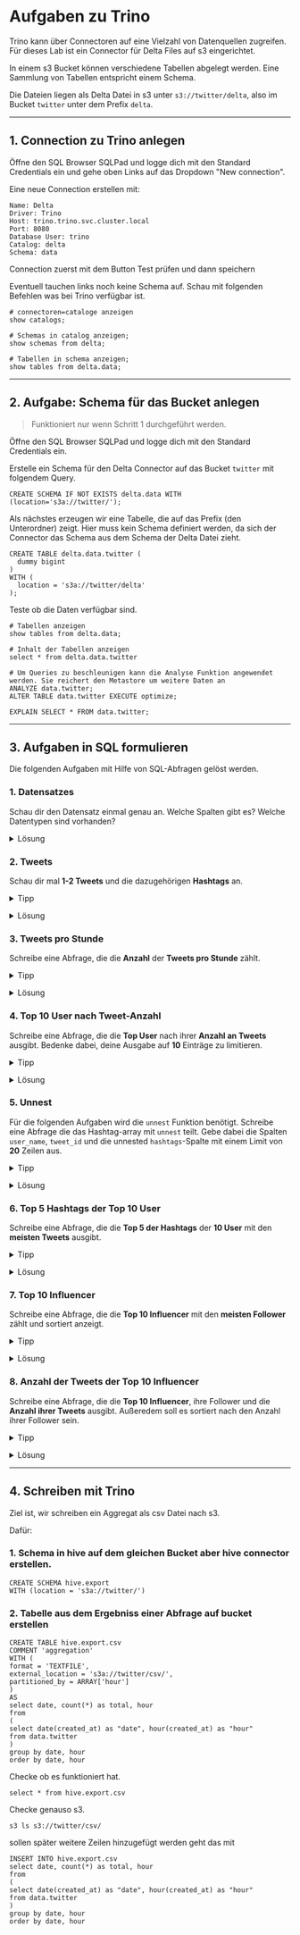 # Aufgaben zu Trino

Trino kann über Connectoren auf eine Vielzahl von Datenquellen zugreifen.
Für dieses Lab ist ein Connector für Delta Files auf s3 eingerichtet.<br>

In einem s3 Bucket können verschiedene Tabellen abgelegt werden.
Eine Sammlung von Tabellen entspricht einem Schema.

Die Dateien liegen als Delta Datei in s3 unter `s3://twitter/delta`, also im Bucket `twitter` unter dem Prefix `delta`.

---

## 1. Connection zu Trino anlegen

Öffne den SQL Browser SQLPad und logge dich mit den Standard Credentials ein und gehe oben Links auf das Dropdown "New connection".


Eine neue Connection erstellen mit:
```
Name: Delta
Driver: Trino
Host: trino.trino.svc.cluster.local
Port: 8080
Database User: trino
Catalog: delta
Schema: data
```


Connection zuerst mit dem Button Test prüfen und dann speichern


Eventuell tauchen links noch keine Schema auf. Schau mit folgenden Befehlen was bei Trino verfügbar ist. <br>

```
# connectoren=cataloge anzeigen
show catalogs;

# Schemas in catalog anzeigen;
show schemas from delta;

# Tabellen in schema anzeigen;
show tables from delta.data;
```

---

## 2. Aufgabe: Schema für das Bucket anlegen

> Funktioniert nur wenn Schritt 1 durchgeführt werden.

Öffne den SQL Browser SQLPad und logge dich mit den Standard Credentials ein.

Erstelle ein Schema für den Delta Connector auf das Bucket `twitter` mit folgendem Query.

```
CREATE SCHEMA IF NOT EXISTS delta.data WITH (location='s3a://twitter/');
```

Als nächstes erzeugen wir eine Tabelle, die auf das Prefix (den Unterordner) zeigt.
Hier muss kein Schema definiert werden, da sich der Connector das Schema aus dem Schema der Delta Datei zieht.

```
CREATE TABLE delta.data.twitter (
  dummy bigint
)
WITH (
  location = 's3a://twitter/delta'
);
```

Teste ob die Daten verfügbar sind. <br>

```
# Tabellen anzeigen
show tables from delta.data;

# Inhalt der Tabellen anzeigen
select * from delta.data.twitter

# Um Queries zu beschleunigen kann die Analyse Funktion angewendet werden. Sie reichert den Metastore um weitere Daten an
ANALYZE data.twitter;
ALTER TABLE data.twitter EXECUTE optimize;

EXPLAIN SELECT * FROM data.twitter;

```

---

## 3. Aufgaben in SQL formulieren

Die folgenden Aufgaben mit Hilfe von SQL-Abfragen gelöst werden.

### 1. Datensatzes

Schau dir den Datensatz einmal genau an. Welche Spalten gibt es? Welche Datentypen sind vorhanden?

<details>
<summary>Lösung</summary>
<p>

```
select
  *
from
  twitter
limit 10;
```

Das Schema steht im SQL Pad links an der Seite.

```
tweet_id: varchar
created_at: timestamp(3) with time zone
tweet_message: varchar
user_name: varchar
user_location: varchar
user_follower_count: integer
user_friends_count: integer
retweet_count: integer
language: varchar
hashtags: array(varchar)
```

</details>
</p>

### 2. Tweets

Schau dir mal **1-2 Tweets** und die dazugehörigen **Hashtags** an.

<details>
<summary>Tipp</summary>
<p>

```
select
  <tweet-message>,
  <hashtags-array>
from
  <dataset>
limit
<number>;
```

</details>
</p>

<details>
<summary>Lösung</summary>
<p>

```
select
  tweet_message,
  hashtags
from
  twitter
limit
2;
```

</details>
</p>

### 3. Tweets pro Stunde

Schreibe eine Abfrage, die die **Anzahl** der **Tweets pro Stunde** zählt.

<details>
<summary>Tipp</summary>
<p>

```
select date, <stunde>, count(*) as total
from
  (
    select date(<timestamp>) as "date", hour(<timestamp>) as "hour"
    from <dataset>
  )
group by date, <stunde>
order by date, <stunde>;
```

</details>
</p>

<details>
<summary>Lösung</summary>
<p>

```
select date, hour, count(*) as total
from
  (
    select date(created_at) as "date", hour(created_at) as "hour"
    from twitter
  )
group by date, hour
order by date, hour;
```

</details>
</p>

### 4. Top 10 User nach Tweet-Anzahl

Schreibe eine Abfrage, die die **Top User** nach ihrer **Anzahl an Tweets** ausgibt. Bedenke dabei, deine Ausgabe auf **10** Einträge zu limitieren.

<details>
<summary>Tipp</summary>
<p>

```
select
  <user>,
  count(<tweet>) as numberOfTweets
from
  <dataset>
group by
  <user>
order by
  count(<tweet>) desc
limit
  <number>;
```

</details>
</p>

<details>
<summary>Lösung</summary>
<p>

```
select
  user_name,
  count(tweet_id) as numberOfTweets
from
  twitter
group by
  user_name
order by
  count(tweet_id) desc
limit
  10;
```

</details>
</p>

### 5. Unnest

Für die folgenden Aufgaben wird die `unnest` Funktion benötigt. Schreibe eine Abfrage die das Hashtag-array mit `unnest` teilt.
Gebe dabei die Spalten `user_name`, `tweet_id` und die unnested `hashtags`-Spalte mit einem Limit von **20** Zeilen aus.

<details>
<summary>Tipp</summary>
<p>

```
select
  <user>,
  <tweet>,
  tags
from
  <dataset>
  cross join unnest(<hashtags-array>) AS t (tags)
limit
  20;
```

</details>
</p>

<details>
<summary>Lösung</summary>
<p>

```
select
  user_name,
  tweet_id,
  tags
from
  twitter
  cross join unnest(hashtags) AS t (tags)
limit
  20;
```

</details>
</p>

### 6. Top 5 Hashtags der Top 10 User

Schreibe eine Abfrage, die die **Top 5 der Hashtags** der **10 User** mit den **meisten Tweets** ausgibt.

<details>
<summary>Tipp</summary>
<p>

```
SELECT
  tags,
  count(<tweet>)
FROM
  twitter
  CROSS JOIN UNNEST(<hashtags-array>) AS t (tags)
  INNER JOIN (
    SELECT
      <user> AS user,
      max(<follower>) as follower
    FROM
      <data>
    GROUP BY
      <user>
    ORDER BY
      max(<follower>) desc
    LIMIT
      <number>
  ) ON <dataset>.<user> = user
GROUP BY
  tags
ORDER BY
  count(<tweet>) desc
LIMIT
  <number>;
```

</details>
</p>

<details>
<summary>Lösung</summary>
<p>

```
SELECT
  tags,
  count(tweet_id)
FROM
  twitter
  CROSS JOIN UNNEST(hashtags) AS t (tags)
  INNER JOIN (
    SELECT
      user_name AS user,
      max(user_follower_count) as follower
    FROM
      twitter
    GROUP BY
      user_name
    ORDER BY
      max(user_follower_count) desc
    LIMIT
      10
  ) ON twitter.user_name = user
GROUP BY
  tags
ORDER BY
  count(tweet_id) desc
LIMIT
  5;
```

</details>
</p>

### 7. Top 10 Influencer

Schreibe eine Abfrage, die die **Top 10 Influencer** mit den **meisten Follower** zählt und sortiert anzeigt.

<details>
<summary>Tipp</summary>
<p>

```
select
  <user>,
  max(<follower>) as follower
from
  <dataset>
group by
  <user>
order by
  max(<follower>) desc
limit
  <number>;
```

</details>
</p>

<details>
<summary>Lösung</summary>
<p>

```
select
  user_name,
  max(user_follower_count) as follower
from
  twitter
group by
  user_name
order by
  max(user_follower_count) desc
limit
  10;
```

</details>
</p>

### 8. Anzahl der Tweets der Top 10 Influencer

Schreibe eine Abfrage, die die **Top 10 Influencer**, ihre Follower und die **Anzahl ihrer Tweets** ausgibt. Außeredem soll es sortiert nach den Anzahl ihrer Follower sein.

<details>
<summary>Tipp</summary>
<p>

```
SELECT
  <user>,
  max(<follower>) AS number_of_followers,
  max(numberOfTweets) AS number_of_Tweets
FROM
  twitter
  LEFT JOIN (
    select
      <user> AS user,
      count(<tweet>) as numberOfTweets
    from
      <dataset>
    group by
      <user>
  ) ON user = <user>
GROUP BY
  <user>
ORDER BY
  max(<follower>) DESC
LIMIT
  <number>;
```

</details>
</p>

<details>
<summary>Lösung</summary>
<p>

```
SELECT
  user_name,
  max(user_follower_count) AS number_of_followers,
  max(numberOfTweets) AS number_of_Tweets
FROM
  twitter
  LEFT JOIN (
    select
      user_name AS user,
      count(tweet_id) as numberOfTweets
    from
      twitter
    group by
      user_name
  ) ON user = user_name
GROUP BY
  user_name
ORDER BY
  max(user_follower_count) DESC
LIMIT
  10;
```

</details>
</p>

---

## 4. Schreiben mit Trino

Ziel ist, wir schreiben ein Aggregat als csv Datei nach s3.

Dafür: <br>

### 1. Schema in hive auf dem gleichen Bucket aber hive connector erstellen.

```
CREATE SCHEMA hive.export
WITH (location = 's3a://twitter/')
```

### 2. Tabelle aus dem Ergebniss einer Abfrage auf bucket erstellen

```
CREATE TABLE hive.export.csv
COMMENT 'aggregation'
WITH (
format = 'TEXTFILE',
external_location = 's3a://twitter/csv/',
partitioned_by = ARRAY['hour']
)
AS
select date, count(*) as total, hour
from
(
select date(created_at) as "date", hour(created_at) as "hour"
from data.twitter
)
group by date, hour
order by date, hour

```

Checke ob es funktioniert hat. <br>

```
select * from hive.export.csv
```

Checke genauso s3. <br>

```
s3 ls s3://twitter/csv/
```

sollen später weitere Zeilen hinzugefügt werden geht das mit

```
INSERT INTO hive.export.csv
select date, count(*) as total, hour
from
(
select date(created_at) as "date", hour(created_at) as "hour"
from data.twitter
)
group by date, hour
order by date, hour
```
